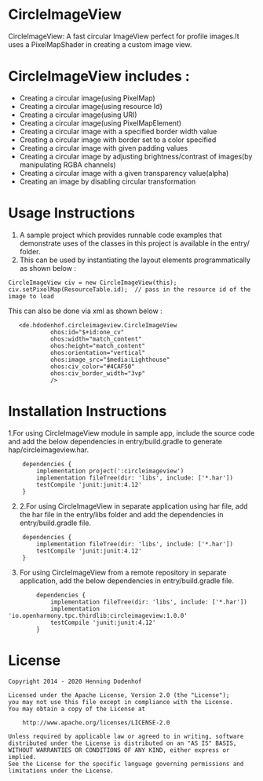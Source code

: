 # CircleImageView

CircleImageView: A fast circular ImageView perfect for profile images.It uses a PixelMapShader in creating a custom image view.

# CircleImageView includes :
* Creating a circular image(using PixelMap)
* Creating a circular image(using resource Id)
* Creating a circular image(using URI)
* Creating a circular image(using PixelMapElement)
* Creating a circular image with a specified border width value
* Creating a circular image with border set to a color specified
* Creating a circular image with given padding values
* Creating a circular image by adjusting brightness/contrast of images(by manipulating RGBA channels)
* Creating a circular image with a given transparency value(alpha)
* Creating an image by disabling circular transformation


# Usage Instructions
1.	A sample project which provides runnable code examples that demonstrate uses of the classes in this project is available in the entry/ folder.
2.	This can be used by instantiating the layout elements programmatically as shown below :

```
CircleImageView civ = new CircleImageView(this);
civ.setPixelMap(ResourceTable.id);  // pass in the resource id of the image to load
```
This can also be done via xml as shown below :

```
   <de.hdodenhof.circleimageview.CircleImageView
            ohos:id="$+id:one_cv"
            ohos:width="match_content"
            ohos:height="match_content"
            ohos:orientation="vertical"
            ohos:image_src="$media:Lighthouse"
            ohos:civ_color="#4CAF50"
            ohos:civ_border_width="3vp"
            />
```

# Installation Instructions

1.For using CircleImageView module in sample app, include the source code and add the below dependencies in entry/build.gradle to generate hap/circleimageview.har.
```
	dependencies {
		implementation project(':circleimageview')
        implementation fileTree(dir: 'libs', include: ['*.har'])
        testCompile 'junit:junit:4.12'
	}
```

2. 2.For using CircleImageView in separate application using har file, add the har file in the entry/libs folder and add the dependencies in entry/build.gradle file.
```
	dependencies {
		implementation fileTree(dir: 'libs', include: ['*.har'])
		testCompile 'junit:junit:4.12'
	}
   ```

3. For using CircleImageView from a remote repository in separate application, add the below dependencies in entry/build.gradle file.
```
    	dependencies {
    	    implementation fileTree(dir: 'libs', include: ['*.har'])
    	    implementation 'io.openharmony.tpc.thirdlib:circleimageview:1.0.0'
    	    testCompile 'junit:junit:4.12'
    	}
```

# License
```
Copyright 2014 - 2020 Henning Dodenhof

Licensed under the Apache License, Version 2.0 (the "License");
you may not use this file except in compliance with the License.
You may obtain a copy of the License at

    http://www.apache.org/licenses/LICENSE-2.0

Unless required by applicable law or agreed to in writing, software
distributed under the License is distributed on an "AS IS" BASIS,
WITHOUT WARRANTIES OR CONDITIONS OF ANY KIND, either express or implied.
See the License for the specific language governing permissions and
limitations under the License.
```
